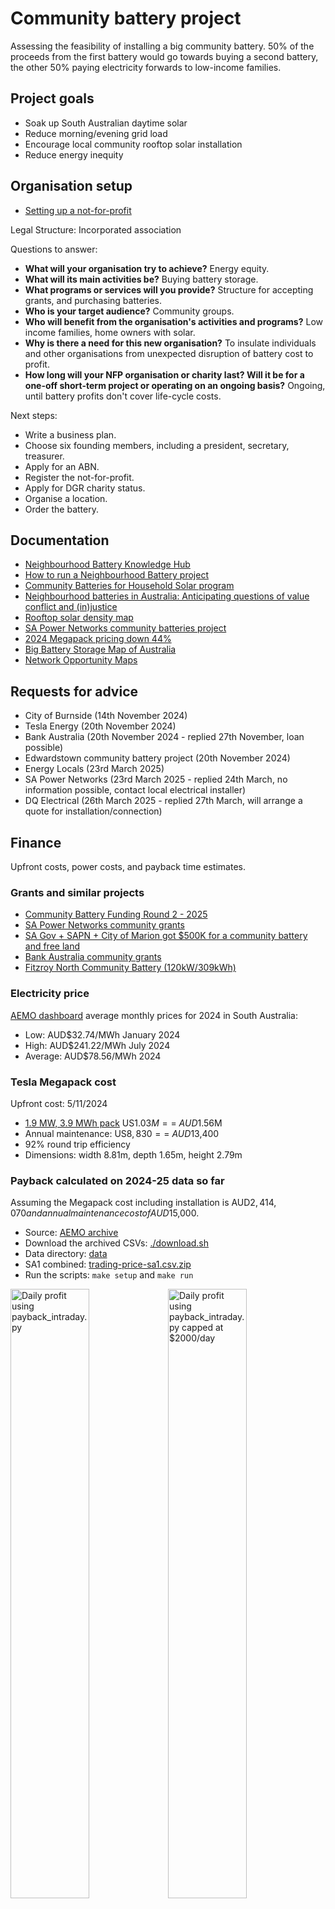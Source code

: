 # Community battery project
Assessing the feasibility of installing a big community battery. 50% of the proceeds from the first battery would go towards buying a second battery, the other 50% paying electricity forwards to low-income families.

## Project goals
* Soak up South Australian daytime solar
* Reduce morning/evening grid load
* Encourage local community rooftop solar installation
* Reduce energy inequity

## Organisation setup
* [Setting up a not-for-profit](https://www.ato.gov.au/businesses-and-organisations/not-for-profit-organisations/getting-started/starting-an-nfp)

Legal Structure: Incorporated association

Questions to answer:
* **What will your organisation try to achieve?** Energy equity.
* **What will its main activities be?** Buying battery storage.
* **What programs or services will you provide?** Structure for accepting grants, and purchasing batteries.
* **Who is your target audience?** Community groups.
* **Who will benefit from the organisation's activities and programs?** Low income families, home owners with solar.
* **Why is there a need for this new organisation?** To insulate individuals and other organisations from unexpected disruption of battery cost to profit.
* **How long will your NFP organisation or charity last? Will it be for a one-off short-term project or operating on an ongoing basis?** Ongoing, until battery profits don't cover life-cycle costs.

Next steps:
* Write a business plan.
* Choose six founding members, including a president, secretary, treasurer.
* Apply for an ABN.
* Register the not-for-profit.
* Apply for DGR charity status.
* Organise a location.
* Order the battery.

## Documentation
* [Neighbourhood Battery Knowledge Hub](https://bsgip.com/knowledge-hub-landing-page/)
* [How to run a Neighbourhood Battery project](https://www.energy.vic.gov.au/grants/neighbourhood-batteries/how-to-run-a-neighbourhood-battery-project)
* [Community Batteries for Household Solar program](https://www.dcceew.gov.au/energy/renewable/community-batteries)
* [Neighbourhood batteries in Australia: Anticipating questions of value conflict and (in)justice](https://www.researchgate.net/publication/359314754_Neighbourhood_batteries_in_Australia_Anticipating_questions_of_value_conflict_and_injustice)
* [Rooftop solar density map](https://pv-map.apvi.org.au/historical#11/-34.9383/138.5898)
* [SA Power Networks community batteries project](https://www.talkingpower.com.au/community-batteries-project)
* [2024 Megapack pricing down 44%](https://www.pv-magazine-australia.com/2024/07/08/tesla-battery-deployment-up-157-megapack-pricing-down-44/)
* [Big Battery Storage Map of Australia](https://reneweconomy.com.au/big-battery-storage-map-of-australia/)
* [Network Opportunity Maps](https://www.energynetworks.com.au/projects/network-opportunity-maps/accessing-the-network-opportunity-maps/)

## Requests for advice
* City of Burnside (14th November 2024)
* Tesla Energy (20th November 2024)
* Bank Australia (20th November 2024 - replied 27th November, loan possible)
* Edwardstown community battery project (20th November 2024)
* Energy Locals (23rd March 2025)
* SA Power Networks (23rd March 2025 - replied 24th March, no information possible, contact local electrical installer)
* DQ Electrical (26th March 2025 - replied 27th March, will arrange a quote for installation/connection)

## Finance
Upfront costs, power costs, and payback time estimates.

### Grants and similar projects
* [Community Battery Funding Round 2 - 2025](https://arena.gov.au/news/arena-funds-national-community-battery-roll-out/)
* [SA Power Networks community grants](https://www.sapowernetworks.com.au/about-us/community/communitygrants/)
* [SA Gov + SAPN + City of Marion got $500K for a community battery and free land](https://www.makingmarion.com.au/edwardstown-community-battery)
* [Bank Australia community grants](https://www.bankaust.com.au/community-customer-grants)
* [Fitzroy North Community Battery (120kW/309kWh)](https://www.yef.org.au/app/uploads/2025/01/FN1-Year-2-Performance-Report.pdf)

### Electricity price
[AEMO dashboard](https://aemo.com.au/en/energy-systems/electricity/national-electricity-market-nem/data-nem/data-dashboard-nem) average monthly prices for 2024 in South Australia:
* Low: AUD$32.74/MWh January 2024
* High: AUD$241.22/MWh July 2024
* Average: AUD$78.56/MWh 2024

### Tesla Megapack cost
Upfront cost: 5/11/2024
* [1.9 MW, 3.9 MWh pack](https://www.tesla.com/megapack/design) US$1.03M == ~AUD$1.56M
* Annual maintenance: US$8,830 == ~AUD$13,400
* 92% round trip efficiency
* Dimensions: width 8.81m, depth 1.65m, height 2.79m

### Payback calculated on 2024-25 data so far
Assuming the Megapack cost including installation is AUD$2,414,070 and annual maintenance cost of AUD$15,000.
* Source: [AEMO archive](https://visualisations.aemo.com.au/aemo/nemweb/index.html#mms-data-model)
* Download the archived CSVs: [./download.sh](data/download.sh)
* Data directory: [data](data)
* SA1 combined: [trading-price-sa1.csv.zip](data/trading-price-sa1.csv.zip)
* Run the scripts: `make setup` and `make run`

<img src="payback_intraday.png" width="50%" alt="Daily profit using payback_intraday.py" title="Daily profit using payback_intraday.py" /><img src="payback_intraday_capped.png" width="50%" alt="Daily profit using payback_intraday.py capped at $2000/day" title="Daily profit using payback_intraday.py capped at $2000/day" />
<img src="payback_intraday_loan.png" width="100%" alt="Load replayments vs monthly profit" title="Load replayments vs monthly profit" />
<img src="payback_intraday_battery_count_over_time.png" width="100%" alt="Battery count vs cash over 10 years" title="Battery count vs cash over 10 years" />

**Output**:

```bash
venv/bin/python payback.py
===========================
Morning and evening sell...
===========================
Daily Profit: 523.2423586054041
Annual Profit: 190983.4608909725
Payback Period (years): 13.717595890988843


venv/bin/python payback_evening_only.py
====================
Evening sell only...
====================
Optimized Buy Hour: 13
Optimized Sell Hour: 18
Daily Profit (Single Buy/Sell): 1074.390632758722
Annual Profit (Single Buy/Sell): 392152.5809569335
Payback Period (years, Single Buy/Sell): 6.400778151576959


venv/bin/python payback_evening_morning_optional.py
=========================================================================
Evening sell, and morning if the price overnight is less than $100/MWh...
=========================================================================
Optimized Buy Hour (Midday): 13
Optimized Sell Hour (Evening): 18
Overnight Charging: True
Daily Profit (Including Morning Sell): 1195.6978413030256
Annual Profit: 436429.71207560436
Payback Period (years): 5.728286190620837


venv/bin/python payback_intraday.py

Buy Actions Log (first 10):
Buy at -61.93 AUD/MWh, Amount: 0.78 MWh, Battery State: 0.78 MWh
Buy at -63.01 AUD/MWh, Amount: 0.78 MWh, Battery State: 1.56 MWh
Buy at -61.93 AUD/MWh, Amount: 0.78 MWh, Battery State: 2.34 MWh
Buy at -63.01 AUD/MWh, Amount: 0.78 MWh, Battery State: 3.12 MWh
Buy at -87.72 AUD/MWh, Amount: 0.78 MWh, Battery State: 3.90 MWh
Buy at -61.93 AUD/MWh, Amount: 0.78 MWh, Battery State: 0.78 MWh
Buy at -61.93 AUD/MWh, Amount: 0.78 MWh, Battery State: 1.56 MWh
Buy at -61.93 AUD/MWh, Amount: 0.78 MWh, Battery State: 2.34 MWh
Buy at -63.01 AUD/MWh, Amount: 0.78 MWh, Battery State: 3.12 MWh
Buy at -63.01 AUD/MWh, Amount: 0.78 MWh, Battery State: 3.90 MWh

Sell Actions Log (first 10):
Sell at 108.59 AUD/MWh, Amount: 0.78 MWh, Battery State: 3.12 MWh
Sell at 120.89 AUD/MWh, Amount: 0.78 MWh, Battery State: 2.34 MWh
Sell at 126.35 AUD/MWh, Amount: 0.78 MWh, Battery State: 1.56 MWh
Sell at 108.39 AUD/MWh, Amount: 0.78 MWh, Battery State: 0.78 MWh
Sell at 103.77 AUD/MWh, Amount: 0.78 MWh, Battery State: 0.00 MWh
Sell at 106.11 AUD/MWh, Amount: 0.78 MWh, Battery State: 3.12 MWh
Sell at 109.71 AUD/MWh, Amount: 0.78 MWh, Battery State: 2.34 MWh
Sell at 108.66 AUD/MWh, Amount: 0.78 MWh, Battery State: 1.56 MWh
Sell at 104.58 AUD/MWh, Amount: 0.78 MWh, Battery State: 0.78 MWh
Sell at 104.07 AUD/MWh, Amount: 0.78 MWh, Battery State: 0.00 MWh

Daily Summary Log (first 10):
Date: 2023-01-02, Total Buy: 11.70 MWh, Total Buy Cost: -789.52 AUD, Total Sell: 11.70 MWh, Total Sell Revenue: 1291.53 AUD, Daily Profit: 2081.05 AUD
Date: 2023-01-03, Total Buy: 5.46 MWh, Total Buy Cost: -356.97 AUD, Total Sell: 1.56 MWh, Total Sell Revenue: 161.92 AUD, Daily Profit: 518.89 AUD
Date: 2023-01-01, Total Buy: 3.90 MWh, Total Buy Cost: -199.18 AUD, Total Sell: 7.80 MWh, Total Sell Revenue: 1165.24 AUD, Daily Profit: 1364.42 AUD
Date: 2023-01-04, Total Buy: 15.60 MWh, Total Buy Cost: -1099.11 AUD, Total Sell: 14.04 MWh, Total Sell Revenue: 453.27 AUD, Daily Profit: 1552.37 AUD
Date: 2023-01-05, Total Buy: 7.02 MWh, Total Buy Cost: -488.65 AUD, Total Sell: 5.46 MWh, Total Sell Revenue: 207.86 AUD, Daily Profit: 696.51 AUD
Date: 2023-01-06, Total Buy: 4.68 MWh, Total Buy Cost: -526.35 AUD, Total Sell: 3.90 MWh, Total Sell Revenue: 255.68 AUD, Daily Profit: 782.04 AUD
Date: 2023-01-08, Total Buy: 5.46 MWh, Total Buy Cost: -309.56 AUD, Total Sell: 9.36 MWh, Total Sell Revenue: 3977.25 AUD, Daily Profit: 4286.81 AUD
Date: 2023-01-07, Total Buy: 7.02 MWh, Total Buy Cost: -565.63 AUD, Total Sell: 7.02 MWh, Total Sell Revenue: 4628.17 AUD, Daily Profit: 5193.80 AUD
Date: 2023-01-09, Total Buy: 6.24 MWh, Total Buy Cost: -239.65 AUD, Total Sell: 2.34 MWh, Total Sell Revenue: 295.96 AUD, Daily Profit: 535.60 AUD
Date: 2023-01-12, Total Buy: 5.46 MWh, Total Buy Cost: 215.94 AUD, Total Sell: 5.46 MWh, Total Sell Revenue: 960.87 AUD, Daily Profit: 744.92 AUD

====================================
Intraday Arbitrage Strategy Results:
====================================
Total Profit: $1994004.08
Annual Profit: $920115.66
Payback Period: 2.67 years
Monthly Payment (5% interest, 15-year term): $19090.31
Monthly Payment (7% interest, 15-year term): $21698.34
Monthly Payment (10% interest, 15-year term): $27211.29

Capped Profit Scenario ($2,000 Cap due to grid stabilisation) Results:
Total Profit (Capped at $2,000): $1016658.56
Annual Profit (Capped at $2,000): $469128.16
Payback Period (Capped at $2,000): 5.32 years
```

#### Hornsdale battery
Payback period was [under 3 years](https://reneweconomy.com.au/tesla-big-battery-recoups-cost-of-construction-in-little-over-two-years-25265/#:~:text=It%20also%20means%20that%20total,began%20operations%20in%20late%202017).

### Payback back of the envelope estimate
Based on 2x manual two-hour Charge/discharge cycles via [Open Electricity](https://explore.openelectricity.org.au/energy/sa1/?range=7d&interval=30m&view=discrete-time&group=Detailed) for October 2024.

**Sell**:
* 6-8am ~AUD$75/MWh = AUD$150
* 6-8pm ~AUD$75/MWh = AUD$150

**Buy**:
* 12-2pm ~AUD$-100/MWh = AUD$200
* 10pm-12am ~AUD$50/MWh = AUD$-100

**Total**:
* ~AUD$400/day == AUD$146,000/year

**Payback time**:
* AUD$1,574,000 / AUD$146,000 = **10.8 years**

## Hardware
Community battery hardware options:
* [Tesla Megapack](https://www.tesla.com/en_au/megapack)

## Software
Control software options:
* [Tesla Energy Software](https://www.tesla.com/en_au/support/energy/tesla-software)
* Is there a commercial version of the [Tesla Fleet API](https://developer.tesla.com/docs/fleet-api/endpoints/energy)
* [Energy Autopilot](https://energyautopilot.com) when it launches?
